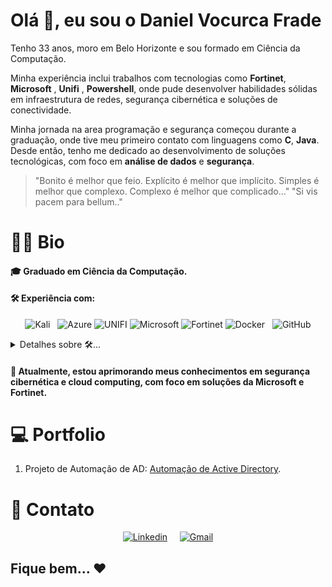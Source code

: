 # Olá 👋, eu sou o Daniel Vocurca Frade

Tenho 33 anos, moro em Belo Horizonte e sou formado em Ciência da Computação. 

Minha experiência inclui trabalhos com tecnologias como **Fortinet**, **Microsoft** , **Unifi** , **Powershell**, onde pude desenvolver habilidades sólidas em infraestrutura de redes, segurança cibernética e soluções de conectividade.

Minha jornada na area programação e segurança começou durante a graduação, onde tive meu primeiro contato com linguagens como **C**, **Java**. Desde então, tenho me dedicado ao desenvolvimento de soluções tecnológicas, com foco em **análise de dados** e **segurança**.

> "Bonito é melhor que feio. Explícito é melhor que implícito. Simples é melhor que complexo. Complexo é melhor que complicado..."
> "Si vis pacem para bellum.."

# :man_beard: Bio

#### 🎓 Graduado em Ciência da Computação.

#### 🛠 Experiência com:

<div align="center">

![Kali](https://img.shields.io/badge/Kali%20Linux-557C94?style=flat&logo=kalilinux&logoColor=white) &nbsp;
![Azure](https://img.shields.io/badge/Microsoft_Azure-0089D6?style=flat&logo=microsoftazure&logoColor=white)
![UNIFI](https://img.shields.io/badge/UNIFI-%230075FF.svg?style=flat&logo=unifi&logoColor=white)
![Microsoft](https://img.shields.io/badge/Microsoft-0078D4?style=flat&logo=microsoft&logoColor=white)
![Fortinet](https://img.shields.io/badge/Fortinet-%23EE3124.svg?style=flat&logo=fortinet&logoColor=white)
![Docker](https://img.shields.io/badge/Docker-2CA5E0?style=flat&logo=docker&logoColor=white) &nbsp;
![GitHub](https://img.shields.io/badge/github-%23121011.svg?style=flat&logo=github&logoColor=white)


</div>

<details>
<summary> Detalhes sobre 🛠... </summary>

Stack:

- Sistema Operacional -> Kali | Windows
- Linguagens -> Java | C
- Nuvem ->  Microsoft Azure
- BI ->  Microsoft Power BI
- Segurança -> Fortinet | Bitdefender
- Containers -> Docker
- Controle de Versões -> Git
- Agile -> Scrum

</details>

#### 🌱 Atualmente, estou aprimorando meus conhecimentos em **segurança cibernética** e **cloud computing**, com foco em soluções da **Microsoft** e **Fortinet**.

# 💻 Portfolio

1. Projeto de Automação de AD: [Automação de Active Directory](https://github.com/danielfrade/ad/).


# :iphone: Contato

<div align="center">

[![Linkedin](https://img.shields.io/badge/LinkedIn-0077B5?style=flat&logo=linkedin&logoColor=white)](https://www.linkedin.com/in/vocurca "Daniel Vocurca Frade")
$~~~$ [![Gmail](https://img.shields.io/badge/Gmail-D14836?style=flat&logo=gmail&logoColor=white)](mailto:danielfrade@gmail.com "danielfrade@gmail.com")

</div>

## Fique bem... ❤️
